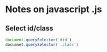 # Notes on javascript .js

## Select id/class
```Javascript
document.querySelector('#id')
documnet.querySelector('.class')
```
